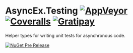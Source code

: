 # AsyncEx.Testing [![AppVeyor](https://img.shields.io/appveyor/ci/StephenCleary/AsyncEx-Testing.svg?style=plastic)](https://ci.appveyor.com/project/StephenCleary/AsyncEx-Testing) [![Coveralls](https://img.shields.io/coveralls/StephenCleary/AsyncEx.Testing.svg?style=plastic)](https://coveralls.io/r/StephenCleary/AsyncEx.Testing) [![Gratipay](https://img.shields.io/gratipay/StephenCleary.svg?style=plastic)](https://gratipay.com/StephenCleary)

Helper types for writing unit tests for asynchronous code.

[![NuGet Pre Release](https://img.shields.io/nuget/vpre/Nito.AsyncEx.Testing.svg?style=plastic)](https://www.nuget.org/packages/Nito.AsyncEx.Testing/)
